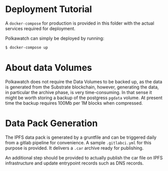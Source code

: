 # Deployment Tutorial

A ```docker-compose``` for production is provided in this folder with the actual services required for deployment.

Polkawatch can simply be deployed by running:

```bash
$ docker-compose up 
```

# About data Volumes

Polkawatch does not require the Data Volumes to be backed up, as the data is generated from the Substrate blockchain,
however, generating the data, in particular the archive phase, is very time-consuming. In that sense it might be worth
storing a backup of the postgress ``pgdata`` volume. At present time the backup requires 100Mb per 1M blocks when 
compressed.

# Data Pack Generation

The IPFS data pack is generated by a gruntfile and can be triggered daily from a gitlab pipeline for convenience. A 
sample ```.gitlabci.yml``` for this purpose is provided. It delivers a ```.car``` archive ready for publishing. 

An additional step should be provided to actually publish the car file on IPFS infrastructure and update entrypoint records
such as DNS records. 